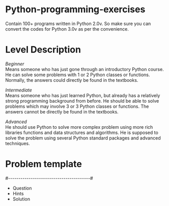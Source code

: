 # Python-programming-exercises 
Contain 100+ programs written in Python 2.0v. So make sure you can convert the codes for Python 3.0v as per the convenience.

# Level	Description

_Beginner_<br> 
Means someone who has just gone through an introductory Python course. He can solve some problems with 1 or 2 Python classes or functions. Normally, the answers could directly be found in the textbooks.<br>
	
_Intermediate_<br> 
Means someone who has just learned Python, but already has a relatively strong programming background from before. He should be able to solve problems which may involve 3 or 3 Python classes or functions. The answers cannot be directly be found in the textbooks.<br>

_Advanced_<br> 
He should use Python to solve more complex problem using more rich libraries functions and data structures and algorithms. He is supposed to solve the problem using several Python standard packages and advanced techniques.

# Problem template
#----------------------------------------#<br>
- Question<br>
- Hints<br>
- Solution<br>


